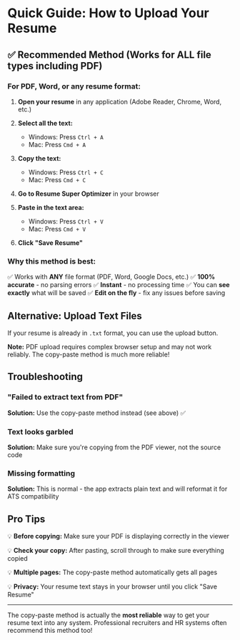 # Quick Guide: How to Upload Your Resume

## ✅ Recommended Method (Works for ALL file types including PDF)

### For PDF, Word, or any resume format:

1. **Open your resume** in any application (Adobe Reader, Chrome, Word, etc.)

2. **Select all the text:**
   - Windows: Press `Ctrl + A`
   - Mac: Press `Cmd + A`

3. **Copy the text:**
   - Windows: Press `Ctrl + C`
   - Mac: Press `Cmd + C`

4. **Go to Resume Super Optimizer** in your browser

5. **Paste in the text area:**
   - Windows: Press `Ctrl + V`
   - Mac: Press `Cmd + V`

6. **Click "Save Resume"**

### Why this method is best:

✅ Works with **ANY** file format (PDF, Word, Google Docs, etc.)
✅ **100% accurate** - no parsing errors
✅ **Instant** - no processing time
✅ You can **see exactly** what will be saved
✅ **Edit on the fly** - fix any issues before saving

## Alternative: Upload Text Files

If your resume is already in `.txt` format, you can use the upload button.

**Note:** PDF upload requires complex browser setup and may not work reliably. The copy-paste method is much more reliable!

## Troubleshooting

### "Failed to extract text from PDF"
**Solution:** Use the copy-paste method instead (see above) ✅

### Text looks garbled
**Solution:** Make sure you're copying from the PDF viewer, not the source code

### Missing formatting
**Solution:** This is normal - the app extracts plain text and will reformat it for ATS compatibility

## Pro Tips

💡 **Before copying:** Make sure your PDF is displaying correctly in the viewer

💡 **Check your copy:** After pasting, scroll through to make sure everything copied

💡 **Multiple pages:** The copy-paste method automatically gets all pages

💡 **Privacy:** Your resume text stays in your browser until you click "Save Resume"

---

The copy-paste method is actually the **most reliable** way to get your resume text into any system. Professional recruiters and HR systems often recommend this method too!